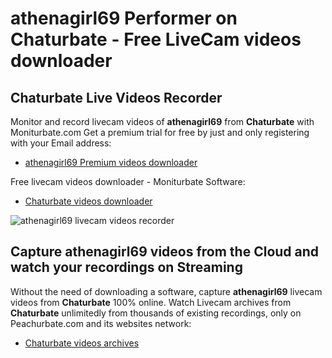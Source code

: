 # athenagirl69 Performer on Chaturbate - Free LiveCam videos downloader

## Chaturbate Live Videos Recorder

Monitor and record livecam videos of **athenagirl69** from **Chaturbate** with Moniturbate.com
Get a premium trial for free by just and only registering with your Email address:
* [athenagirl69 Premium videos downloader](https://moniturbate.com/request-demo-licence-key.html)

Free livecam videos downloader - Moniturbate Software:
* [Chaturbate videos downloader](https://moniturbate.com/moniturbate-download-software.html)

![athenagirl69 livecam videos recorder](https://peachurnet.com/templates/moniturbate-software.png)


## Capture athenagirl69 videos from the Cloud and watch your recordings on Streaming

Without the need of downloading a software, capture **athenagirl69** livecam videos from **Chaturbate** 100% online.
Watch Livecam archives from **Chaturbate** unlimitedly from thousands of existing recordings, only on Peachurbate.com and its websites network:
* [Chaturbate videos archives](https://peachurnet.com/)